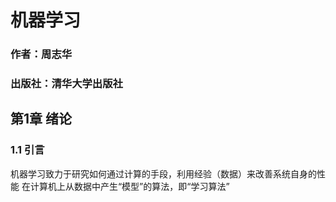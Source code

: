 # 机器学习
### 作者：周志华
### 出版社：清华大学出版社


## 第1章 绪论
### 1.1 引言
机器学习致力于研究如何通过计算的手段，利用经验（数据）来改善系统自身的性能
在计算机上从数据中产生“模型”的算法，即“学习算法”




